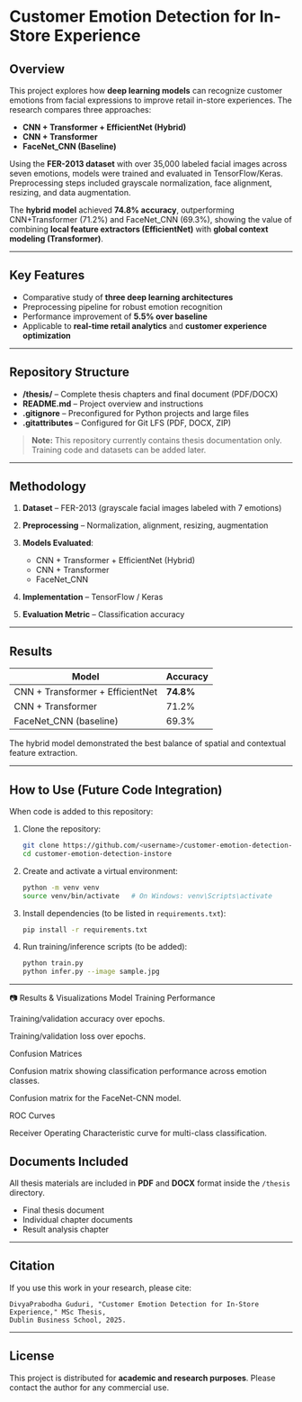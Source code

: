 # Customer Emotion Detection for In-Store Experience

## Overview

This project explores how **deep learning models** can recognize customer emotions from facial expressions to improve retail in-store experiences. The research compares three approaches:

* **CNN + Transformer + EfficientNet (Hybrid)**
* **CNN + Transformer**
* **FaceNet\_CNN (Baseline)**

Using the **FER-2013 dataset** with over 35,000 labeled facial images across seven emotions, models were trained and evaluated in TensorFlow/Keras. Preprocessing steps included grayscale normalization, face alignment, resizing, and data augmentation.

The **hybrid model** achieved **74.8% accuracy**, outperforming CNN+Transformer (71.2%) and FaceNet\_CNN (69.3%), showing the value of combining **local feature extractors (EfficientNet)** with **global context modeling (Transformer)**.

---

## Key Features

* Comparative study of **three deep learning architectures**
* Preprocessing pipeline for robust emotion recognition
* Performance improvement of **5.5% over baseline**
* Applicable to **real-time retail analytics** and **customer experience optimization**

---

## Repository Structure

* **/thesis/** – Complete thesis chapters and final document (PDF/DOCX)
* **README.md** – Project overview and instructions
* **.gitignore** – Preconfigured for Python projects and large files
* **.gitattributes** – Configured for Git LFS (PDF, DOCX, ZIP)

> **Note:** This repository currently contains thesis documentation only. Training code and datasets can be added later.

---

## Methodology

1. **Dataset** – FER-2013 (grayscale facial images labeled with 7 emotions)
2. **Preprocessing** – Normalization, alignment, resizing, augmentation
3. **Models Evaluated**:

   * CNN + Transformer + EfficientNet (Hybrid)
   * CNN + Transformer
   * FaceNet\_CNN
4. **Implementation** – TensorFlow / Keras
5. **Evaluation Metric** – Classification accuracy

---

## Results

| Model                            | Accuracy  |
| -------------------------------- | --------- |
| CNN + Transformer + EfficientNet | **74.8%** |
| CNN + Transformer                | 71.2%     |
| FaceNet\_CNN (baseline)          | 69.3%     |

The hybrid model demonstrated the best balance of spatial and contextual feature extraction.

---

## How to Use (Future Code Integration)

When code is added to this repository:

1. Clone the repository:

   ```bash
   git clone https://github.com/<username>/customer-emotion-detection-instore.git
   cd customer-emotion-detection-instore
   ```
2. Create and activate a virtual environment:

   ```bash
   python -m venv venv
   source venv/bin/activate   # On Windows: venv\Scripts\activate
   ```
3. Install dependencies (to be listed in `requirements.txt`):

   ```bash
   pip install -r requirements.txt
   ```
4. Run training/inference scripts (to be added):

   ```bash
   python train.py
   python infer.py --image sample.jpg
   ```

---
📷 Results & Visualizations
Model Training Performance


Training/validation accuracy over epochs.


Training/validation loss over epochs.

Confusion Matrices


Confusion matrix showing classification performance across emotion classes.


Confusion matrix for the FaceNet-CNN model.

ROC Curves


Receiver Operating Characteristic curve for multi-class classification.
## Documents Included

All thesis materials are included in **PDF** and **DOCX** format inside the `/thesis` directory.

* Final thesis document
* Individual chapter documents
* Result analysis chapter

---

## Citation

If you use this work in your research, please cite:

```
DivyaPrabodha Guduri, "Customer Emotion Detection for In-Store Experience," MSc Thesis,
Dublin Business School, 2025.
```

---

## License

This project is distributed for **academic and research purposes**. Please contact the author for any commercial use.
